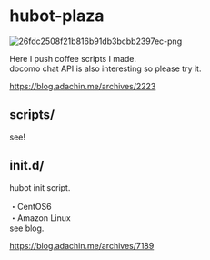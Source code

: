 # hubot-plaza

![26fdc2508f21b816b91db3bcbb2397ec-png](https://user-images.githubusercontent.com/5633085/38184015-a72230e8-367f-11e8-8140-7cf0eaf18c23.png)

Here I push coffee scripts I made.   
docomo chat API is also interesting so please try it.  

https://blog.adachin.me/archives/2223  

## scripts/

see!  

## init.d/ 

hubot init script.

・CentOS6  
・Amazon Linux  
see blog.  

https://blog.adachin.me/archives/7189 
